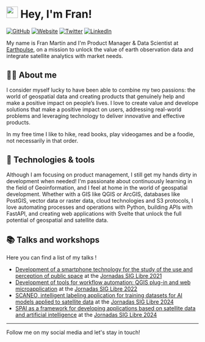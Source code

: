 # <img src="https://raw.githubusercontent.com/MartinHeinz/MartinHeinz/master/wave.gif" width="30px"> Hey, I'm Fran! 

[![GitHub](https://img.shields.io/badge/GitHub-@fmariv-success?style=flat&logo=github)](https://github.com/fmariv)
[![Website](https://img.shields.io/badge/Web-site-informational?style=flat&logo=google%20earth)](https://franmartin.es/)
[![Twitter](https://img.shields.io/badge/Twitter-@____franmartin-9cf?style=flat&logo=twitter)](https://twitter.com/__franmartin)
[![LinkedIn](https://img.shields.io/badge/Linked-In-blue?style=flat&logo=linkedin)](https://www.linkedin.com/in/franciscomartinrivas/)

My name is Fran Martín and I'm Product Manager & Data Scientist at [Earthpulse](https://earthpulse.ai/), on a mission to unlock the value of earth observation data and integrate satellite analytics with market needs.

## 🙋‍♂️ About me
I consider myself lucky to have been able to combine my two passions: the world of geospatial data and creating products that genuinely help and make a positive impact on people’s lives. I love to create value and develope solutions that make a positive impact on users, addressing real-world problems and leveraging technology to deliver innovative and effective products. 

In my free time I like to hike, read books, play videogames and be a foodie, not necessarily in that order.

## :wrench: Technologies & tools
Although I am focusing on product management, I still get my hands dirty in development when needed! I'm passionate about continuously learning in the field of Geoinformation, and I feel at home in the world of geospatial development. Whether with a GIS like QGIS or ArcGIS, databases like PostGIS, vector data or raster data, cloud technologies and S3 protocols, I love automating processes and operations with Python, building APIs with FastAPI, and creating web applications with Svelte that unlock the full potential of geospatial and satellite data.

## 📚 Talks and workshops

Here you can find a list of my talks !

* [Development of a smartphone technology for the study of the use and perception of public space](http://diobma.udg.edu/handle/10256.1/6218) at the [Jornadas SIG Libre 2021](https://www.jornadassiglibre.org/)
* [Development of tools for workflow automation: QGIS plug-in and web microapplication](https://diobma.udg.edu/handle/10256.1/6790) at the [Jornadas SIG Libre 2022](https://www.jornadassiglibre.org/)
* [SCANEO, intelligent labeling application for training datasets for AI models applied to satellite data](https://diobma.udg.edu/handle/10256.1/7675) at the [Jornadas SIG Libre 2024](https://www.jornadassiglibre.org/)
* [SPAI as a framework for developing applications based on satellite data and artificial intelligence](https://github.com/SIGTE-UdG/jornadassiglibre/blob/master/2024/data/pdf/workshops/spai.pdf) at the [Jornadas SIG Libre 2024](https://www.jornadassiglibre.org/)

---
Follow me on my social media and let's stay in touch! 

<!-- Links to your social media accounts -->

[1]: https://twitter.com/__franmartin
[2]: https://www.linkedin.com/in/franciscomartinrivas/
